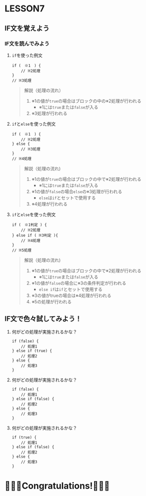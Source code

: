 # LESSON7
## IF文を覚えよう
### IF文を読んでみよう
1. ```if```を使った例文
    ```apex
    if (　※1　) {
        // ※2処理
    }
    // ※3処理
    ```
    > 解説（処理の流れ）
    > 1. ※1の値が```true```の場合はブロックの中の※2処理が行われる
    >    - ※1には```true```または```false```が入る
    > 2. ※3処理が行われる
2. ```if```と```else```を使った例文
    ```apex
    if (　※1　) {
        // ※2処理
    } else {
        // ※3処理
    }
    // ※4処理
    ```
    > 解説（処理の流れ)
    > 1. ※1の値が```true```の場合はブロックの中で※2処理が行われる
    >    - ※1には```true```または```false```が入る
    > 2. ※1の値が```false```の場合```else```の※3処理が行われる
    >    - ```else```は```if```とセットで使用する
    > 3. ※4処理が行われる
3. ```if```と```else```を使った例文
    ```apex
    if (　※1判定 ) {
        // ※2処理
    } else if ( ※3判定 ){
        // ※4処理
    }
    // ※5処理
    ```
    > 解説（処理の流れ)
    > 1. ※1の値が```true```の場合はブロックの中で※2処理が行われる
    >    - ※1には```true```または```false```が入る
    > 2. ※1の値が```false```の場合に※3の条件判定が行われる
    >    - ```else if```は```if```とセットで使用する
    > 3. ※3の値がtrueの場合は※4処理が行われる
    > 4. ※5の処理が行われる

## IF文で色々試してみよう！
1. 何がどの処理が実施されるかな？
    ```apex
    if (false) {
        // 処理1
    } else if (true) {
        // 処理2
    } else {
        // 処理3
    }
    ```
2. 何がどの処理が実施されるかな？
    ```apex
    if (false) {
        // 処理1
    } else if (false) {
        // 処理2
    } else {
        // 処理3
    }
    ```
3. 何がどの処理が実施されるかな？
    ```apex
    if (true) {
        // 処理1
    } else if (false) {
        // 処理2
    } else {
        // 処理3
    }
    ```
# 🎉🎉🎉Congratulations!🎉🎉🎉
